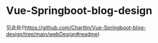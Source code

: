 # Vue-Springboot-blog-design

见此处(!https://github.com/Charltin/Vue-Springboot-blog-design/tree/main/webDesign#readme)
